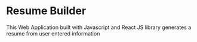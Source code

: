 # Resume Builder

This Web Application built with Javascript and React JS library generates a resume from user entered information


